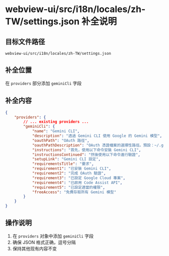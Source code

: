 # webview-ui/src/i18n/locales/zh-TW/settings.json 补全说明

## 目标文件路径

`webview-ui/src/i18n/locales/zh-TW/settings.json`

## 补全位置

在 `providers` 部分添加 `geminiCli` 字段

## 补全内容

```json
{
	"providers": {
		// ... existing providers ...
		"geminiCli": {
			"name": "Gemini CLI",
			"description": "透過 Gemini CLI 使用 Google 的 Gemini 模型",
			"oauthPath": "OAuth 路徑",
			"oauthPathDescription": "OAuth 憑證檔案的選擇性路徑。預設：~/.gemini/oauth_creds.json",
			"instructions": "首先，使用以下命令安裝 Gemini CLI",
			"instructionsContinued": "然後使用以下命令進行驗證",
			"setupLink": "Gemini CLI 設定",
			"requirementsTitle": "要求",
			"requirement1": "已安裝 Gemini CLI",
			"requirement2": "完成 OAuth 驗證",
			"requirement3": "已設定 Google Cloud 專案",
			"requirement4": "已啟用 Code Assist API",
			"requirement5": "已設定適當的權限",
			"freeAccess": "免費存取所有 Gemini 模型"
		}
	}
}
```

## 操作说明

1. 在 `providers` 对象中添加 `geminiCli` 字段
2. 确保 JSON 格式正确，逗号分隔
3. 保持其他现有内容不变
